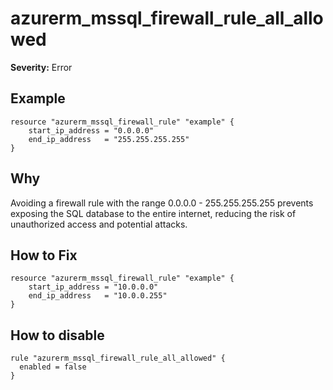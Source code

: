 # azurerm_mssql_firewall_rule_all_allowed

**Severity:** Error


## Example

```hcl
resource "azurerm_mssql_firewall_rule" "example" {
    start_ip_address = "0.0.0.0"
    end_ip_address   = "255.255.255.255"
}
```

## Why

Avoiding a firewall rule with the range 0.0.0.0 - 255.255.255.255 prevents exposing the SQL database to the entire internet, reducing the risk of unauthorized access and potential attacks.

## How to Fix

```hcl
resource "azurerm_mssql_firewall_rule" "example" {
    start_ip_address = "10.0.0.0"
    end_ip_address   = "10.0.0.255"
}
```


## How to disable

```hcl
rule "azurerm_mssql_firewall_rule_all_allowed" {
  enabled = false
}
```

